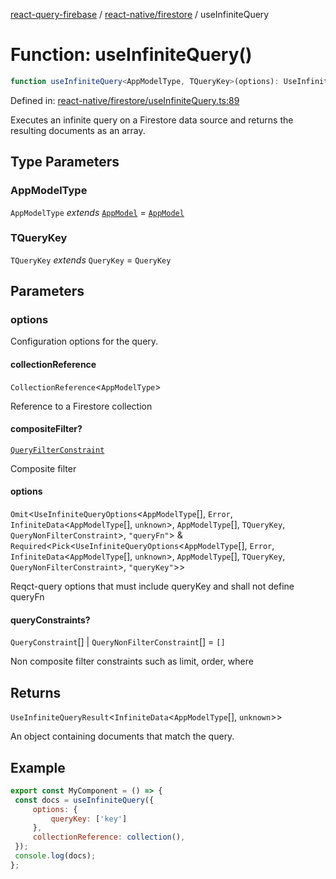 [react-query-firebase](../../../modules.md) / [react-native/firestore](../index.md) / useInfiniteQuery

# Function: useInfiniteQuery()

```ts
function useInfiniteQuery<AppModelType, TQueryKey>(options): UseInfiniteQueryResult<InfiniteData<AppModelType[], unknown>>
```

Defined in: [react-native/firestore/useInfiniteQuery.ts:89](https://github.com/vpishuk/react-query-firebase/blob/47ed1ecd8b83d68dd4237e8eb73f6aa6dea2c1fa/react-native/firestore/useInfiniteQuery.ts#L89)

Executes an infinite query on a Firestore data source and returns the resulting documents as an array.

## Type Parameters

### AppModelType

`AppModelType` *extends* [`AppModel`](../../../types/type-aliases/AppModel.md) = [`AppModel`](../../../types/type-aliases/AppModel.md)

### TQueryKey

`TQueryKey` *extends* `QueryKey` = `QueryKey`

## Parameters

### options

Configuration options for the query.

#### collectionReference

`CollectionReference`\<`AppModelType`\>

Reference to a Firestore collection

#### compositeFilter?

[`QueryFilterConstraint`](../type-aliases/QueryFilterConstraint.md)

Composite filter

#### options

`Omit`\<`UseInfiniteQueryOptions`\<`AppModelType`[], `Error`, `InfiniteData`\<`AppModelType`[], `unknown`\>, `AppModelType`[], `TQueryKey`, `QueryNonFilterConstraint`\>, `"queryFn"`\> & `Required`\<`Pick`\<`UseInfiniteQueryOptions`\<`AppModelType`[], `Error`, `InfiniteData`\<`AppModelType`[], `unknown`\>, `AppModelType`[], `TQueryKey`, `QueryNonFilterConstraint`\>, `"queryKey"`\>\>

Reqct-query options that must include queryKey and shall not define queryFn

#### queryConstraints?

`QueryConstraint`[] \| `QueryNonFilterConstraint`[] = `[]`

Non composite filter constraints such as limit, order, where

## Returns

`UseInfiniteQueryResult`\<`InfiniteData`\<`AppModelType`[], `unknown`\>\>

An object containing documents that match the query.

## Example

```jsx
export const MyComponent = () => {
 const docs = useInfiniteQuery({
     options: {
         queryKey: ['key']
     },
     collectionReference: collection(),
 });
 console.log(docs);
};
```

